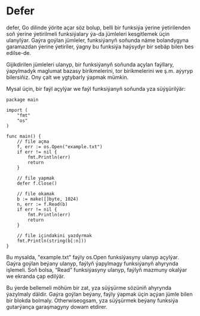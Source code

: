 # Defer

defer, Go dilinde ýörite açar söz bolup, belli bir funksiýa ýerine ýetirilenden soň ýerine ýetirilmeli funksiýalary ýa-da jümleleri kesgitlemek üçin ulanylýar. Gaýra goýlan jümleler, funksiýanyň soňunda näme bolandygyna garamazdan ýerine ýetiriler, ýagny bu funksiýa haýsydyr bir sebäp bilen bes edilse-de.

Gijikdirilen jümleleri ulanyp, bir funksiýanyň soňunda açylan faýllary, ýapylmadyk maglumat bazasy birikmelerini, tor birikmelerini we ş.m. aýyryp bilersiňiz. Ony çalt we ygtybarly ýapmak mümkin.

Mysal üçin, bir faýl açylýar we faýl funksiýanyň soňunda yza süýşürilýär:

```golang
package main

import (
	"fmt"
	"os"
)

func main() {
	// file açma
	f, err := os.Open("example.txt")
	if err != nil {
		fmt.Println(err)
		return
	}

	// file yapmak
	defer f.Close()

	// file okamak
	b := make([]byte, 1024)
	n, err := f.Read(b)
	if err != nil {
		fmt.Println(err)
		return
	}

	// file içindakini yazdyrmak
	fmt.Println(string(b[:n]))
}
```

Bu mysalda, "example.txt" faýly os.Open funksiýasyny ulanyp açylýar. Gaýra goýlan beýany ulanyp, faýlyň ýapylmagy funksiýanyň ahyrynda işlemeli. Soň bolsa, “Read” funksiýasyny ulanyp, faýlyň mazmuny okalýar we ekranda çap edilýär.

Bu ýerde bellemeli möhüm bir zat, yza süýşürme sözüniň ahyrynda ýazylmaly däldir. Gaýra goýlan beýany, faýly ýapmak üçin açýan jümle bilen bir blokda bolmaly. Otherwiseogsam, yza süýşürmek beýany funksiýa gutarýança garaşmagyny dowam etdirer.
